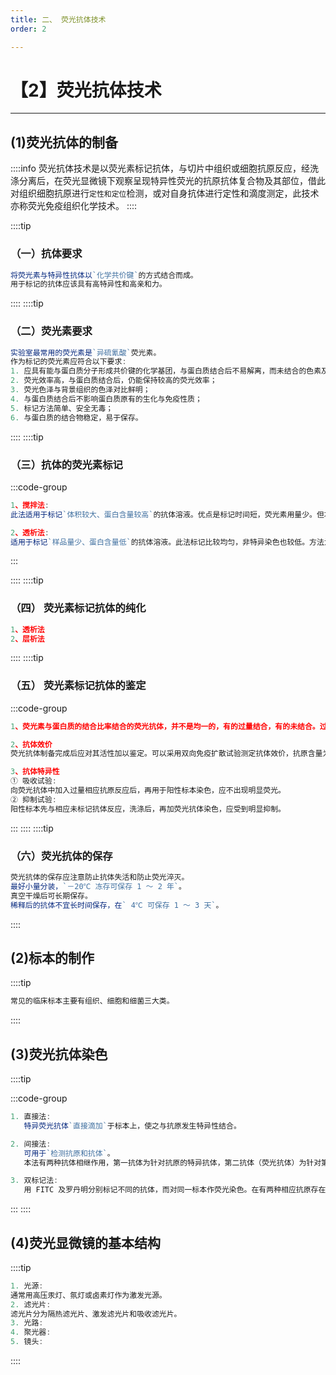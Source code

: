 ```yaml
---
title: 二、 荧光抗体技术
order: 2

---
```


# 【2】荧光抗体技术

<kaodian :text="'免疫学检验记忆卡'" />

<!-- ###### 第八章 荧光免疫技术

> 临床免疫学检验 -->

<beitiM/>

---

## (1)荧光抗体的制备

<son :text="'免疫学检验记忆卡'" text86="(1)荧光抗体的制备" :textOption="[['了解','专业实践能力'],['掌握','专业实践能力'],['掌握','专业实践能力']]" />

::::info
荧光抗体技术是以荧光素标记抗体，与切片中组织或细胞抗原反应，经洗涤分离后，在荧光显微镜下观察呈现特异性荧光的抗原抗体复合物及其部位，借此对组织细胞抗原进行`定性和定位`检测，或对自身抗体进行定性和滴度测定，此技术亦称荧光免疫组织化学技术。
::::

::::tip

### （一）抗体要求

```js
将荧光素与特异性抗体以`化学共价键`的方式结合而成。
用于标记的抗体应该具有高特异性和高亲和力。
```

::::
::::tip

### （二）荧光素要求

```js
实验室最常用的荧光素是`异硫氰酸`荧光素。
作为标记的荧光素应符合以下要求:
1. 应具有能与蛋白质分子形成共价键的化学基团，与蛋白质结合后不易解离，而未结合的色素及其降解产物易于清除；
2. 荧光效率高，与蛋白质结合后，仍能保持较高的荧光效率；
3. 荧光色泽与背景组织的色泽对比鲜明；
4. 与蛋白质结合后不影响蛋白质原有的生化与免疫性质；
5. 标记方法简单、安全无毒；
6. 与蛋白质的结合物稳定，易于保存。
```

::::
::::tip

### （三）抗体的荧光素标记

:::code-group

```js [1、搅拌法]
1、搅拌法:
此法适用于标记`体积较大、蛋白含量较高`的抗体溶液。优点是标记时间短，荧光素用量少。但本法的影响因素多，若操作不当会引起较强的非特异性荧光染色。
```

```js [2、透析法]
2、透析法:
适用于标记`样品量少、蛋白含量低`的抗体溶液。此法标记比较均匀，非特异染色也较低。方法为:先将待标记的蛋白质溶液装入透析袋中，置于含 FITC 的 0.01mol／L pH 9.4 的碳酸盐缓冲液中反应过夜，以后再对 PBS 透析法去除游离色素。低速离心，取上清液。
```

:::

::::
::::tip

### （四） 荧光素标记抗体的纯化

```js
1、透析法
2、层析法
```

::::
::::tip

### （五） 荧光素标记抗体的鉴定

:::code-group

```js [结合比率]
1、荧光素与蛋白质的结合比率结合的荧光抗体，并不是均一的，有的过量结合，有的未结合。过量结合者是非特异荧光着色的来源之一，而未结合者有抑制特异性荧光抗体反应的作用。
```

```js [抗体效价]
2、抗体效价
荧光抗体制备完成后应对其活性加以鉴定。可以采用双向免疫扩散试验测定抗体效价，抗原含量为 1g／L 时，抗体效价`＞ 1:16 `者较为理想。
```

```js [抗体特异性]
3、抗体特异性
① 吸收试验:
向荧光抗体中加入过量相应抗原反应后，再用于阳性标本染色，应不出现明显荧光。
② 抑制试验:
阳性标本先与相应未标记抗体反应，洗涤后，再加荧光抗体染色，应受到明显抑制。
```

:::
::::
::::tip

### （六）荧光抗体的保存

```js
荧光抗体的保存应注意防止抗体失活和防止荧光淬灭。
最好小量分装，`－20℃ 冻存可保存 1 ～ 2 年`。
真空干燥后可长期保存。
稀释后的抗体不宜长时间保存，在` 4℃ 可保存 1 ～ 3 天`。
```

::::

## (2)标本的制作

<son :text="'免疫学检验记忆卡'" text87="(2)标本的制作" :textOption="[['掌握','专业实践能力'],['熟练掌握','专业实践能力'],['熟练掌握','专业实践能力']]" />

::::tip

```js
常见的临床标本主要有组织、细胞和细菌三大类。
```

::::

## (3)荧光抗体染色

<!-- 与结果判断 -->

<son :text="'免疫学检验记忆卡'" text88="(3)荧光抗体染色与结果判断" :textOption="[['掌握','专业实践能力'],['熟练掌握','专业实践能力'],['熟练掌握','专业实践能力']]" />

::::tip

:::code-group

```js [直接法]
1. 直接法:
   特异荧光抗体`直接滴加`于标本上，使之与抗原发生特异性结合。
```

```js [间接法]
2. 间接法:
   可用于`检测抗原和抗体`。
   本法有两种抗体相继作用，第一抗体为针对抗原的特异抗体，第二抗体（荧光抗体）为针对第一抗体的抗抗体。
```

```js [双标记法]
3. 双标记法:
   用 FITC 及罗丹明分别标记不同的抗体，而对同一标本作荧光染色。在有两种相应抗原存在时，可同时见到橙红和黄绿两种荧光色泽。
```

<!-- ```js [荧光抗体染色结果判断]
4. 荧光抗体染色结果判断:
略

``` -->

:::
::::

## (4)荧光显微镜的基本结构

<son :text="'免疫学检验记忆卡'" text89="(4)荧光显微镜的基本结构" :textOption="[['掌握','专业实践能力'],['掌握','专业实践能力'],['掌握','专业实践能力']]" />

::::tip

```js
1. 光源:
通常用高压汞灯、氛灯或卤素灯作为激发光源。
2. 滤光片:
滤光片分为隔热滤光片、激发滤光片和吸收滤光片。
3. 光路:
4. 聚光器:
5. 镜头:
```

::::
